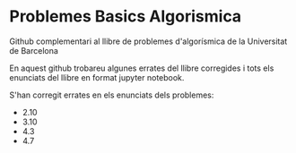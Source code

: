 # Problemes Basics Algorismica

Github complementari al llibre de problemes d'algorísmica de la Universitat de Barcelona


En aquest github trobareu algunes errates del llibre corregides i tots els enunciats del llibre en format jupyter notebook.

S'han corregit errates en els enunciats dels problemes:
* 2.10
* 3.10
* 4.3
* 4.7

